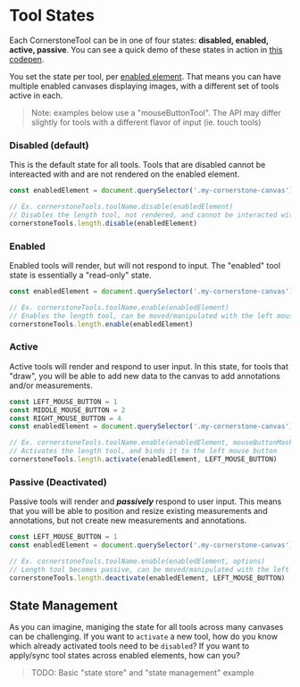 # Tool States

Each CornerstoneTool can be in one of four states: **disabled, enabled, active, passive**. You can see a quick demo of these states in action in [this codepen](https://codepen.io/dannyrb/full/GyjEqW/).

You set the state per tool, per [enabled element](./../api/enable-element.md). That means you can have multiple enabled canvases displaying images, with a different set of tools active in each.

> Note: examples below use a "mouseButtonTool". The API may differ slightly for tools with a different flavor of input (ie. touch tools)

### Disabled (default)

This is the default state for all tools. Tools that are disabled cannot be intereacted with and are not rendered on the enabled element.

```js
const enabledElement = document.querySelector('.my-cornerstone-canvas')

// Ex. cornerstoneTools.toolName.disable(enabledElement)
// Disables the length tool, not rendered, and cannot be interacted with
cornerstoneTools.length.disable(enabledElement)
```

### Enabled

Enabled tools will render, but will not respond to input. The "enabled" tool state is essentially a "read-only" state.

```js
const enabledElement = document.querySelector('.my-cornerstone-canvas')

// Ex. cornerstoneTools.toolName.enable(enabledElement)
// Enables the length tool, can be moved/manipulated with the left mouse button
cornerstoneTools.length.enable(enabledElement)
```

### Active

Active tools will render and respond to user input. In this state, for tools that "draw", you will be able to add new data to the canvas to add annotations and/or measurements.

```js
const LEFT_MOUSE_BUTTON = 1
const MIDDLE_MOUSE_BUTTON = 2
const RIGHT_MOUSE_BUTTON = 4
const enabledElement = document.querySelector('.my-cornerstone-canvas')

// Ex. cornerstoneTools.toolName.enable(enabledElement, mouseButtonMask, options = {})
// Activates the length tool, and binds it to the left mouse button
cornerstoneTools.length.activate(enabledElement, LEFT_MOUSE_BUTTON)
```

### Passive (Deactivated)

Passive tools will render and **_passively_** respond to user input. This means that you will be able to position and resize existing measurements and annotations, but not create new measurements and annotations.

```js
const LEFT_MOUSE_BUTTON = 1
const enabledElement = document.querySelector('.my-cornerstone-canvas')

// Ex. cornerstoneTools.toolName.enable(enabledElement, options)
// Length tool becomes passive, can be moved/manipulated with the left mouse button
cornerstoneTools.length.deactivate(enabledElement, LEFT_MOUSE_BUTTON)
```


## State Management

As you can imagine, maniging the state for all tools across many canvases can be challenging. If you want to `activate` a new tool, how do you know which already activated tools need to be `disabled`? If you want to apply/sync tool states across enabled elements, how can you?

> TODO: Basic "state store" and "state management" example



